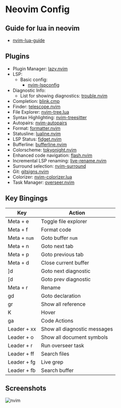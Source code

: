 # Neovim Config

## Guide for lua in neovim

* [nvim-lua-guide](https://neovim.io/doc/user/lua-guide.html#lua-guide)

## Plugins

* Plugin Manager: [lazy.nvim](https://github.com/folke/lazy.nvim)
* LSP:
    * Basic config:
        * [nvim-lspconfig](https://github.com/neovim/nvim-lspconfig)
* Diagnostic Info:
    * List for showing diagnostics: [trouble.nvim](https://github.com/folke/trouble.nvim)
* Completion: [blink.cmp](https://github.com/Saghen/blink.cmp)
* Finder: [telescope.nvim](https://github.com/nvim-telescope/telescope.nvim) 
* File Explorer: [nvim-tree.lua](https://github.com/kyazdani42/nvim-tree.lua)
* Syntax Highlighting: [nvim-treesitter](https://github.com/nvim-treesitter/nvim-treesitter)
* Autopairs: [nvim-autopairs](https://github.com/windwp/nvim-autopairs)
* Format: [formatter.nvim](https://github.com/mhartington/formatter.nvim)
* Statusline: [lualine.nvim](https://github.com/nvim-lualine/lualine.nvim)
* LSP Status: [fidget.nvim](https://github.com/j-hui/fidget.nvim)
* Bufferline: [bufferline.nvim](https://github.com/akinsho/bufferline.nvim)
* Colorscheme: [tokyonight.nvim](https://github.com/folke/tokyonight.nvim)
* Enhanced code navigation: [flash.nvim](https://github.com/folke/flash.nvim)
* Incremental LSP renaming: [live-rename.nvim](https://github.com/saecki/live-rename.nvim)
* Surround selection: [nvim-surround](https://github.com/kylechui/nvim-surround)
* Git: [gitsigns.nvim](https://github.com/lewis6991/gitsigns.nvim)
* Colorizer: [nvim-colorizer.lua](https://github.com/catgoose/nvim-colorizer.lua)
* Task Manager: [overseer.nvim](https://github.com/stevearc/overseer.nvim)

## Key Bingings

| Key          | Action                                    |
| ------------ | ----------------------------------------- |
| Meta + e     | Toggle file explorer                      |
| Meta + f     | Format code                               |
| Meta + `num` | Goto buffer `num`                         |
| Meta + n     | Goto next tab                             |
| Meta + p     | Goto previous tab                         |
| Meta + d     | Close current buffer                      |
| ]d           | Goto next diagnostic                      |
| [d           | Goto prev diagnostic                      |
| Meta + r     | Rename                                    |
| gd           | Goto declaration                          |
| gr           | Show all reference                        |
| K            | Hover                                     |
| ga           | Code Actions                              |
| Leader + xx  | Show all diagnostic messages              |
| Leader + o   | Show all document symbols                 |
| Leader + r   | Run overseer task                         |
| Leader + ff  | Search files                              |
| Leader + fg  | Live grep                                 |
| Leader + fb  | Search buffer                             |

## Screenshots

![nvim](https://github.com/user-attachments/assets/a170f865-7929-4fc4-9842-c3302f4fe9b7)
